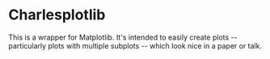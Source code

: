 # Charlesplotlib

This is a wrapper for Matplotlib. It's intended to easily create plots -- particularly plots with multiple subplots -- which look nice in a paper or talk. 
